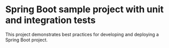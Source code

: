 # Spring Boot sample project with unit and integration tests 

This project demonstrates best practices for developing and deploying a Spring Boot project.
